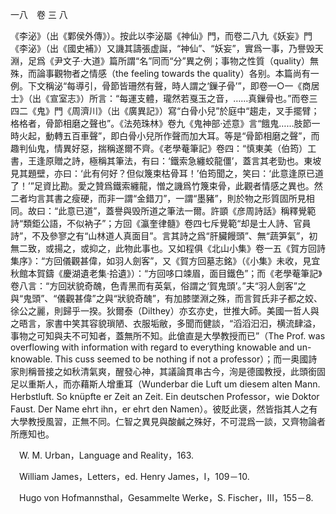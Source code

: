 一八　卷 三 八

《李泌》（出《鄴侯外傳》）。按此以李泌屬《神仙》門，而卷二八九《妖妄》門《李泌》（出《國史補》）又譏其譸張虚誕，“神仙”、“妖妄”，實爲一事，乃譽毁天淵，足爲《尹文子·大道》篇所謂“名”同而“分”異之例；事物之性質（quality）無殊，而論事觀物者之情感（the feeling towards the quality）各别。本篇尚有一例。下文稱泌“每導引，骨節皆珊然有聲，時人謂之‘鏁子骨’”，即卷一○一《商居士》（出《宣室志》）所言：“每運支體，瓏然若戛玉之音，……真鏁骨也。”而卷三四二《鬼》門《周濟川》（出《廣異記》）寫“白骨小兒”於庭中“趨走，叉手擺臂；格格者，骨節相磨之聲也”。《法苑珠林》卷九《鬼神部·述意》言“餓鬼……肢節一時火起，動轉五百車聲”，即白骨小兒所作聲而加大耳。等是“骨節相磨之聲”，而趣判仙鬼，情異好惡，揣稱遂爾不齊。《老學菴筆記》卷四：“慎東美（伯筠）工書，王逢原贈之詩，極稱其筆法，有曰：‘鐵索急纏蛟龍僵’，蓋言其老勁也。東坡見其題壁，亦曰：‘此有何好？但似篾束枯骨耳！’伯筠聞之，笑曰：‘此意逢原已道了！’”足資比勘。愛之贊爲鐵索纏龍，憎之譏爲竹篾束骨，此觀者情感之異也。然二者均言其書之瘦硬，而非一謂“金錯刀”，一謂“墨豬”，則於物之形質固所見相同。故曰：“此意已道”，蓋譽與毁所道之筆法一爾。許顗《彦周詩話》稱釋覺範詩“類鉅公語，不似衲子”；方回《瀛奎律髓》卷四七斥覺範“却是士人詩、官員詩”，不及參寥之有“山林道人真面目”。言其詩之爲“肝臟饅頭”、無“蔬笋氣”，初無二致，或揚之，或抑之，此物此事也。又如程俱《北山小集》卷一五《賀方回詩集序》：“方回儀觀甚偉，如羽人劍客”，又《賀方回墓志銘》（《小集》未收，見宜秋館本賀鑄《慶湖遺老集·拾遺》）：“方回哆口竦眉，面目鐵色”；而《老學菴筆記》卷八言：“方回狀貌奇醜，色青黑而有英氣，俗謂之‘賀鬼頭’。”夫“羽人劍客”之與“鬼頭”、“儀觀甚偉”之與“狀貌奇醜”，有加膝墜淵之殊，而言賀氏非子都之姣、徐公之麗，則歸乎一揆。狄爾泰（Dilthey）亦玄亦史，世推大師。美國一哲人與之晤言，家書中笑其容貌瑣陋、衣服垢敝，多聞而健談，“滔滔汩汩，横流肆溢，事物之可知與夫不可知者，蓋無所不知。此傖直是大學教授而已”（The Prof. was overflowing with information with regard to everything knowable and un-
knowable. This cuss seemed to be nothing if not a professor）；而一奥國詩家則稱晉接之如秋清氣爽，醒發心神，其議論貫串古今，洵是德國教授，此頭銜固足以重斯人，而亦藉斯人增重耳（Wunderbar die Luft um diesem alten Mann. Herbstluft. So knüpfte er Zeit an Zeit. Ein deutschen Professor，wie Doktor Faust. Der Name ehrt ihn，er ehrt den Namen）。彼貶此褒，然皆指其人之有大學教授風習，正無不同。仁智之異見與酸鹹之殊好，不可混爲一談，又齊物論者所應知也。











　W. M. Urban，Language and Reality，163.

　William James，Letters，ed. Henry James，I，109－10.

　Hugo von Hofmannsthal，Gesammelte Werke，S. Fischer，III，155－8.